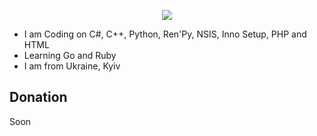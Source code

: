 <p align="center">
  <a href="https://github.com/RaizyDaizy/readme-typing-svg">
    <img src="https://readme-typing-svg.herokuapp.com?font=Fira+Code&size=25&pause=600&color=B4583C&width=435&lines=I+am+Freelancer;Professional+Coding+on+C%2B%2B%2C+C%23%2C+IS;IS+it's+Inno+Setup%2C+by+the+way;I+am+Also+Coding+on+Python%2C+Ren'Py+and+NSIS](https://readme-typing-svg.herokuapp.com?font=Fira+Code&size=25&pause=7000&color=B4583C&width=435&lines=I+am+Freelancer;Professional+Coding+on+C%2B%2B%2C+C%23%2C+IS;IS+it's+Inno+Setup%2C+by+the+way;I+am+Also+Coding+on+Python%2C+Ren'Py+and+NSIS">
    </a>
</p>

- I am Coding on C#, C++, Python, Ren'Py, NSIS, Inno Setup, PHP and HTML
- Learning Go and Ruby
- I am from Ukraine, Kyiv

## Donation 

Soon
